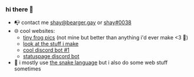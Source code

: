 ### hi there 👋

- 📭 contact me [shay@bearger.gay](mailto:shay@bearger.gay) or [shay#0038](https://discord.com/users/115238234778370049)
- 🌐 cool websites:
  - [tiny frog pics](https://tinyfrogs.club) (not mine but better than anything i'd ever make <3 🐸)
  - [look at the stuff i make](https://shay.cat)
  - [cool discord bot #1](https://bearger.gay)
  - [statuspage discord bot](https://bearger.gay/statuspage)
- 🐍 i mostly use [the snake language](https://python.org) but i also do some web stuff sometimes
